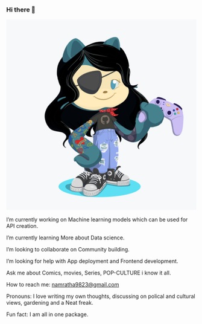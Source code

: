### Hi there 👋


![Octocat](octocat-small.png)


 I’m currently working on Machine learning models which can be used for API creation. 
 
 I’m currently learning More about Data science.
 
 I’m looking to collaborate on Community building.
 
 I’m looking for help with App deployment and Frontend development.
 
 Ask me about Comics, movies, Series, POP-CULTURE i know it all.
 
 How to reach me: namratha9823@gmail.com
 
 Pronouns: I love writing my own thoughts, discussing on polical and cultural views, gardening and a Neat freak.
 
 Fun fact: I am  all in one package.

<!--
**Namrathalb/Namrathalb** is a ✨ _special_ ✨ repository because its `README.md` (this file) appears on your GitHub profile.


Here are some ideas to get you started:



-->
